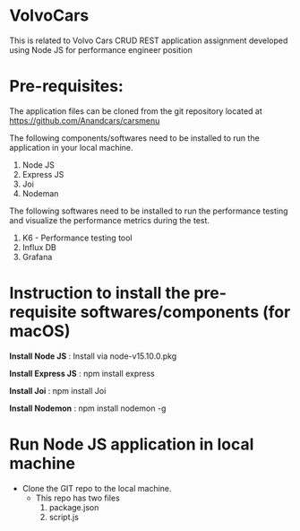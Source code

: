 # VolvoCars
This is related to Volvo Cars CRUD REST application assignment developed using Node JS for performance engineer position

# Pre-requisites:
The application files can be cloned from the git repository located at 
https://github.com/Anandcars/carsmenu

The following components/softwares need to be installed to run the application in your local machine.
1. Node JS
2. Express JS
3. Joi
4. Nodeman

The following softwares need to be installed to run the performance testing and visualize the performance metrics during the test.
1. K6 - Performance testing tool
2. Influx DB
3. Grafana

# Instruction to install the pre-requisite softwares/components (for macOS)

**Install Node JS** :
Install via node-v15.10.0.pkg

**Install Express JS** :
npm install express

**Install Joi** :
npm install Joi

**Install Nodemon** :
npm install nodemon -g

# Run Node JS application in local machine
* Clone the GIT repo to the local machine.
     * This repo has two files
          1. package.json
          2. script.js
